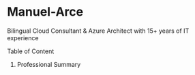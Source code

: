 # Manuel-Arce
Bilingual Cloud Consultant &amp; Azure Architect with 15+ years of IT experience

Table of Content

1. Professional Summary

